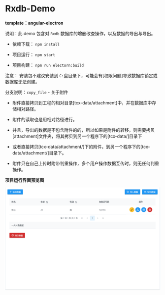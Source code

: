 # Rxdb-Demo

**template：angular-electron**

说明：此 demo 包含对 `Rxdb` 数据库的增删改查操作，以及数据的导出与导出。

 - 依赖下载： `npm install`

 - 项目运行： `npm start`

 - 项目构建： `npm run electorn:build`

注意： 安装包不建议安装到 `C:`盘目录下，可能会有[权限问题]导致数据库锁定或数据库无法创建。

分支说明：`copy_file` - 关于附件

 - 附件直接拷贝到工程的相对目录[tcx-data/attachment]中，并在数据库中存储相对路径。

 - 附件的读取也是用相对路径进行。

 - 并且，导出的数据是不包含附件的的，所以如果是附件的转移，则需要拷贝[attachment]文件夹，将其拷贝到另一个程序下的[tcx-data/]目录下

 - 或者直接拷贝[tcx-data/attachment/]下的附件，到另一个程序下的[tcx-data/attachment/]目录下。

 - 附件只在自己上传时附带判重操作，多个用户操作数据互传时，则无任何判重操作。

**项目运行界面预览图**

![rxdb-demo-screenshoot](./src/assets/github-img/rxdb-demo-screenshoot.png)

